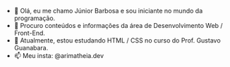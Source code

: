 - 👋 Olá, eu me chamo Júnior Barbosa e sou iniciante no mundo da programação.
- 👀 Procuro conteúdos e informações da área de Desenvolvimento Web / Front-End.
- 🌱 Atualmente, estou estudando HTML / CSS no curso do Prof. Gustavo Guanabara.
- 📫 Meu insta: @arimatheia.dev
